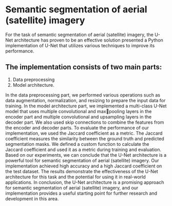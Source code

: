 # Semantic segmentation of aerial (satellite) imagery
For the task of semantic segmentation of aerial (satellite) imagery, the U-Net architecture has proven to be an effective solution presented a Python implementation 
of U-Net that utilizes various techniques to improve its performance.
## The implementation consists of two main parts: 
1. Data preprocessing 
2. Model architecture.

 In the data preprocessing part, we performed various operations such as data augmentation, 
normalization, and resizing to prepare the input data for training. In the model architecture 
part, we implemented a multi-class U-Net model that uses multiple convolutional and maxpooling layers in the encoder part and multiple convolutional and upsampling layers in the 
decoder part. We also used skip connections to combine the features from the encoder and 
decoder parts.
To evaluate the performance of our implementation, we used the Jaccard coefficient as a 
metric. The Jaccard coefficient measures the similarity between the ground truth and 
predicted segmentation masks. We defined a custom function to calculate the Jaccard 
coefficient and used it as a metric during training and evaluation.
Based on our experiments, we can conclude that the U-Net architecture is a powerful tool for 
semantic segmentation of aerial (satellite) imagery. Our implementation achieved high 
accuracy and a high Jaccard coefficient on the test dataset. The results demonstrate the 
effectiveness of the U-Net architecture for this task and the potential for using it in real-world 
applications.
In conclusion, the U-Net architecture is a promising approach for semantic segmentation of 
aerial (satellite) imagery, and our implementation provides a useful starting point for further 
research and development in this area.

